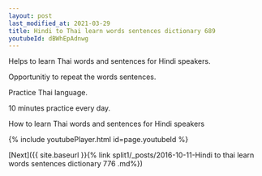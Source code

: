 ```yaml
---
layout: post
last_modified_at: 2021-03-29
title: Hindi to Thai learn words sentences dictionary 689 
youtubeId: dBWhEpAdnwg
---
```

 
 
Helps to learn Thai words and sentences for Hindi speakers.

Opportunitiy to repeat the words sentences. 

Practice Thai language. 
 
10 minutes practice every day. 
 
How to learn Thai words and sentences for Hindi speakers 
 
{% include youtubePlayer.html id=page.youtubeId %}
 
 
[Next]({{ site.baseurl }}{% link  split1/_posts/2016-10-11-Hindi to thai learn words sentences dictionary 776 .md%})
 
